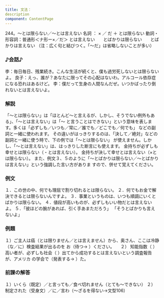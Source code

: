 ```yaml
---
title: 文法：
description
component: ContentPage
---
```



244。～とは限らない／～とは言えない
名詞 ： × ／ だ ＋ とは限らない
動詞・形容詞：普通形＜ナ形ー×／だ＞ とは言えない
      とばかりは限らない
      とばかりは言えない
（注：広く句と結びつく。「～だ」は省略しないことが多い）
### ♪会話♪
李：毎日毎日、残業続き。こんな生活が続くと、僕も過労死しないとは限らないよ。
良子：えっ、誰が？あなたに限ってその心配はないわ。アルコール依存症になる恐れはあるけど。
李：僕だって生身の人間なんだぜ。いつかばったり倒れないとは言えないよ。
### 解説
「～とは限らない」は「ほとんど～と言えるが、しかし、そうでない例外もある」、「～とは言えない」は「～ と言うことはできない」という意味を表します。多くは「必ずしも／いつも／常に／誰でも／どこでも／何でも」 などの副詞と一緒に使われます。
その違いがはっきりするのは、「決して／絶対」などの副詞と一緒に使う時で、下の例では「～とは限らない」 が使えません。しかし、「～とは言えない」は、はっきりした断言にも使えます。
金持ちが必ずしも幸せとは限らない（・とは言えない）。
金持ちが決して幸せとは言えない（×とは限らない）。
また、例文３、５のように「～とばかりは限らない／～とばかりは言えない」という強調した言い方がありま すので、併せて覚えてください。
### 例文
１．この世の中、何でも理屈で割り切れるとは限らない。
２．何でもお金で解決できるとは限らないんですよ。
３．事業というものは、いつも順調にいくとばかりは限らない。
４．値段が高いものが、必ずしもいい物だとは言えないよ。
５．「彼ほどの腕があれば、引く手あまただろう」 「そうとばかりも言えないよ」
### 例題
１）ご主人は癌（とは限りません／とは言えません）から、奥さん、ここは冷静（な／に）検査結果が出るのを
お（待つ→ ）ください。    
２） 知能指数（ ）高い者が、必ずしも社会（ ）出てから成功するとは言えないという調査報告が、アメリカ
の学会で（発表する→ ）た。  
### 前課の解答
１）いくら（既定）／と言っても／食べ切れません（とても～できない）
２）制定された（受身文）／に／言わ（～ざるを得ない→文型106）
